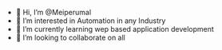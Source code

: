 - 👋 Hi, I’m @Meiperumal
- 👀 I’m interested in Automation in any Industry
- 🌱 I’m currently learning wep based application development
- 💞️ I’m looking to collaborate on all


<!---
Meiperumal/Meiperumal is a ✨ special ✨ repository because its `README.md` (this file) appears on your GitHub profile.
You can click the Preview link to take a look at your changes.
--->
